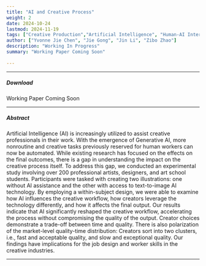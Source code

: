```yaml
---
title: "AI and Creative Process" 
weight: 2
date: 2024-10-24
lastmod: 2024-11-19
tags: ["Creative Production","Artificial Intelligence", "Human-AI Interaction"]
author: ["Yvonne Jie Chen", "Jie Gong", "Jin Li", "Zibo Zhao"]
description: "Working In Progress" 
summary: "Working Paper Coming Soon"
    
---
```


---

##### Download

Working Paper Coming Soon

---

##### Abstract

Artificial Intelligence (AI) is increasingly utilized to assist creative professionals in their work. With the emergence of Generative AI, more nonroutine and creative tasks previously reserved for human workers can now be automated. While existing research has focused on the effects on the final outcomes, there is a gap in understanding the impact on the creative process itself. To address this gap, we conducted an experimental study involving over 200 professional artists, designers, and art school students. Participants were tasked with creating two illustrations: one without AI assistance and the other with access to text-to-image AI technology. By employing a within-subject design, we were able to examine how AI influences the creative workflow, how creators leverage the technology differently, and how it affects the final output. Our results indicate that AI significantly reshaped the creative workflow, accelerating the process without compromising the quality of the output. Creator choices demonstrate a trade-off between time and quality. There is also polarization of the market-level quality-time distribution: Creators sort into two clusters, i.e., fast and acceptable quality, and slow and exceptional quality. Our findings have implications for the job design and worker skills in the creative industries.

---
